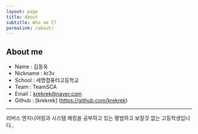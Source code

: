 ```yaml
---
layout: page
title: About
subtitle: Who am I?
permalink: /about/
---
```


## About me
  * Name : 김동욱
  * Nickname : kr3v
  * School : 세명컴퓨터고등학교
  * Team : TeamSCA
  * Email：krekrek@naver.com
  * Github : [krekrek] (https://github.com/krekrek)
  
* * *

리버스 엔지니어링과 시스템 해킹을 공부하고 있는 평범하고 보잘것 없는 고등학생입니다..
